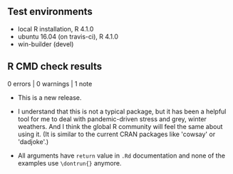 ## Test environments
* local R installation, R 4.1.0
* ubuntu 16.04 (on travis-ci), R 4.1.0
* win-builder (devel)

## R CMD check results

0 errors | 0 warnings | 1 note

* This is a new release.

* I understand that this is not a typical package, but it has been a helpful
tool for me to deal with pandemic-driven stress and grey, winter weathers. And I
think the global R community will feel the same about using it. (It is similar
to the current CRAN packages like 'cowsay' or 'dadjoke'.)

* All arguments have `return` value in `.Rd` documentation and none of the
examples use `\dontrun{}` anymore.